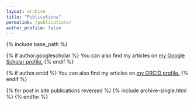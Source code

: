 ```yaml
---
layout: archive
title: "Publications"
permalink: /publications/
author_profile: false
---
```


{% include base_path %}

{% if author.googlescholar %}
  You can also find my articles on <u><a href="{{author.googlescholar}}">my Google Scholar profile</a>.</u>
{% endif %}

{% if author.orcid %}
  You can also find my articles on <u><a href="{{author.orcid}}">my ORCID profile</a>.</u>
{% endif %}

{% for post in site.publications reversed %}
  {% include archive-single.html %}
{% endfor %}
